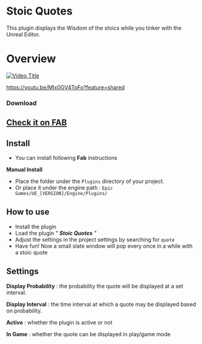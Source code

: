 # Stoic Quotes 

This plugin displays the Wisdom of the stoics while you tinker with the Unreal Editor.

# Overview
[![Video Title](https://img.youtube.com/vi/MIx0GV4ToFo/0.jpg)](https://www.youtube.com/watch?v=MIx0GV4ToFo)

https://youtu.be/MIx0GV4ToFo?feature=shared

### Download
## [Check it on FAB](https://www.fab.com/listings/4e9565f4-5f17-4fcb-b447-ae1a0a9c2fff)

## Install 

- You can install following **Fab** instructions

**Manual Install**
- Place the folder under the `Plugins` directory of your project.
- Or place it under the engine path : `Epic Games/UE_[VERSION]/Engine/Plugins/`
## How to use 

- Install the plugin
- Load the plugin *" **Stoic Quotes** "*
- Adjust the settings in the project settings by searching for `quote`
- Have fun! Now a small slate window will pop every once in a while with a stoic quote

## Settings 

**Display Probability** : the probability the quote will be displayed at a set interval.

**Display Interval** :  the time interval at which a quote may be displayed based on probability. 

**Active** : whether the plugin is active or not

**In Game** : whether the quote can be displayed in play/game mode
